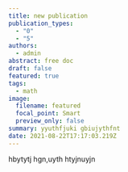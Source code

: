 ```yaml
---
title: new publication
publication_types:
  - "0"
  - "5"
authors:
  - admin
abstract: free doc
draft: false
featured: true
tags:
  - math
image:
  filename: featured
  focal_point: Smart
  preview_only: false
summary: yyuthfjuki gbiujythfnt
date: 2021-08-22T17:17:03.219Z
---
```

hbytytj hgn,uyth htyjnuyjn
